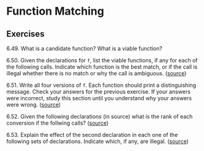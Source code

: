 # Function Matching

## Exercises

6.49. What is a candidate function? What is a viable function?

6.50. Given the declarations for `f`, list the viable functions, if any for
each of the following calls. Indicate which function is the best match, or
if the call is illegal whether there is no match or why the call is
ambiguous. ([source](./ex_6_50.cpp))

6.51. Write all four versions of `f`. Each function should print a
distinguishing message. Check your answers for the previous exercise. If your
answers were incorrect, study this section until you understand why your
answers were wrong. ([source](./ex_6_51.cpp))

6.52. Given the following declarations (in source) what is the rank of each
conversion if the follwing calls? ([source](./ex_6_52.cpp))

6.53. Explain the effect of the second declaration in each one of the
following sets of declarations. Indicate which, if any, are illegal.
([source](./ex_6_53.cpp))
